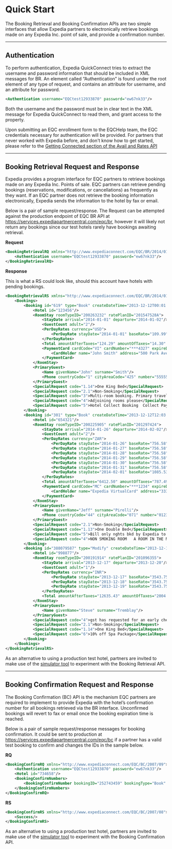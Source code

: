 # Quick Start

The Booking Retrieval and Booking Confirmation APIs are two simple interfaces that allow Expedia partners to electronically retrieve bookings made on any Expedia Inc. point of sale, and provide a confirmation number. 

----
## Authentication

To perform authentication, Expedia QuickConnect tries to extract the username and password information that should be included in XML messages for BR. An element called “Authentication” is found under the root element of any type of request, and contains an attribute for username, and an attribute for password.

```xml
<Authentication username="EQCtest12933870" password="ew67nk33"/>
```

Both the username and the password must be in clear text in the XML message for Expedia QuickConnect to read them, and grant access to the property.

Upon submitting an EQC enrollment form to the EQCHelp team, the EQC credentials necessary for authentication will be provided. For partners that never worked with Expedia before, and don't know how to get started, please refer to the [Getting Connected section of the Avail and Rates API](/apis/availability-rates-restrictions-booking-and-reservations/expedia-quickconnect-avail-rates-api/guides.html#gettingconnected)

----
## Booking Retrieval Request and Response

Expedia provides a program interface for EQC partners to retrieve bookings made on any Expedia Inc. Points of sale. EQC partners can retrieve pending bookings (reservations, modifications, or cancellations) as frequently as they want.
If an EQC partner does not retrieve the booking information electronically, Expedia sends the information to the hotel by fax or email.

Below is a pair of sample request/response. The Request can be attempted against the production endpoint of EQC BR API at https://services.expediapartnercentral.com/eqc/br, however it will likely not return any bookings since our test hotels rarely have bookings awaiting retrieval.

**Request**

```xml
<BookingRetrievalRQ xmlns="http://www.expediaconnect.com/EQC/BR/2014/01">
    <Authentication username="EQCtest12933870" password="ew67nk33"/>
</BookingRetrievalRQ>
```

**Response**

This is what a RS could look like, should this account have hotels with pending bookings.
```xml
<BookingRetrievalRS xmlns="http://www.expediaconnect.com/EQC/BR/2014/01">
    <Bookings>
        <Booking id="619" type="Book" createDateTime="2013-12-12T00:01:00Z" source="A-Hotels.com" status="pending">
            <Hotel id="123456"/>
            <RoomStay roomTypeID="200263232" ratePlanID="201547528A">
                <StayDate arrival="2014-01-01" departure="2014-01-02"/>
                <GuestCount adult="2"/>
                <PerDayRates currency="USD">
                    <PerDayRate stayDate="2014-01-01" baseRate="109.99" promoName="ASAP DEAL 50pct"/>
                </PerDayRates>
                <Total amountAfterTaxes="124.29" amountOfTaxes="14.30" currency="USD"/>
                <PaymentCard cardCode="VI" cardNumber="***4327" expireDate="1216" seriesCode="123">
                    <CardHolder name="John Smith" address="500 Park Avenue" city="New York" stateProv="NY" country="US" postalCode="10022"/>
                </PaymentCard>
            </RoomStay>
            <PrimaryGuest>
                <Name givenName="John" surname="Smith"/>
                <Phone countryCode="1" cityAreaCode="425" number="5555555"/>
            </PrimaryGuest>
            <SpecialRequest code="1.14">One King Bed</SpecialRequest>
            <SpecialRequest code="2.1">Non-Smoking</SpecialRequest>
            <SpecialRequest code="3">Multi-room booking. Primary traveler:Smith, John. 1 of 2 rooms.</SpecialRequest>
            <SpecialRequest code="4">Adjoining rooms please</SpecialRequest>
            <SpecialRequest code="5">Hotel Collect Booking  Collect Payment From Guest</SpecialRequest>
        </Booking>
        <Booking id="301" type="Book" createDateTime="2013-12-12T12:03:00Z" source="Expedia" status="pending">
            <Hotel id="654321"/>
            <RoomStay roomTypeID="200225905" ratePlanID="201297424">
                <StayDate arrival="2014-01-26" departure="2014-02-02"/>
                <GuestCount adult="2"/>
                <PerDayRates currency="ZAR">
                    <PerDayRate stayDate="2014-01-26" baseRate="756.58"/>
                    <PerDayRate stayDate="2014-01-27" baseRate="756.58"/>
                    <PerDayRate stayDate="2014-01-28" baseRate="756.58"/>
                    <PerDayRate stayDate="2014-01-29" baseRate="756.58"/>
                    <PerDayRate stayDate="2014-01-30" baseRate="756.58"/>
                    <PerDayRate stayDate="2014-01-31" baseRate="756.58"/>
                    <PerDayRate stayDate="2014-02-01" baseRate="1085.53"/>
                </PerDayRates>
                <Total amountAfterTaxes="6412.50" amountOfTaxes="787.49" currency="ZAR"/>
                <PaymentCard cardCode="MC" cardNumber="***1234" expireDate="1116">
                    <CardHolder name="Expedia VirtualCard" address="333 108th Avenue NE" city="Bellevue" stateProv="WA" country="US" postalCode="98004"/>
                </PaymentCard>
            </RoomStay>
            <PrimaryGuest>
                <Name givenName="Jeff" surname="Pirelli"/>
                <Phone countryCode="44" cityAreaCode="071" number="0123876"/>
            </PrimaryGuest>
            <SpecialRequest code="2.1">Non-Smoking</SpecialRequest>
            <SpecialRequest code="1.13">One Double Bed</SpecialRequest>
            <SpecialRequest code="5">Bill only nghts bkd by Expedia to cc# @ ck-in  gst pays incid</SpecialRequest>
            <SpecialRequest code="4">NON SMOKING ROOM   A ROOM IN THE MOST QUIET AREA PLEASE</SpecialRequest>
        </Booking>
        <Booking id="388079587" type="Modify" createDateTime="2013-12-12T12:15:00Z" source="Expedia Affiliate Network" status="pending" confirmNumber="EXP9911232">
            <Hotel id="998877"/>
            <RoomStay roomTypeID="200191914" ratePlanID="201096355">
                <StayDate arrival="2013-12-17" departure="2013-12-20"/>
                <GuestCount adult="1"/>
                <PerDayRates currency="INR">
                    <PerDayRate stayDate="2013-12-17" baseRate="3543.75" promoName="Stay for 3 nights and get 10  di"/>
                    <PerDayRate stayDate="2013-12-18" baseRate="3543.75" promoName="Stay for 3 nights and get 10  di"/>
                    <PerDayRate stayDate="2013-12-19" baseRate="3543.75" promoName="Stay for 3 nights and get 10  di"/>
                </PerDayRates>
                <Total amountAfterTaxes="12635.43" amountOfTaxes="2004.18" currency="INR"/>
            </RoomStay>
            <PrimaryGuest>
                <Name givenName="Steve" surname="Tremblay"/>
            </PrimaryGuest>
            <SpecialRequest code="4">gst has requested for an early check in at around 9.30--10 a.m</SpecialRequest>
            <SpecialRequest code="2.1">Non-Smoking</SpecialRequest>
            <SpecialRequest code="1.14">One King Bed</SpecialRequest>
            <SpecialRequest code="6">10% off Spa Package</SpecialRequest>
        </Booking>
    </Bookings>
</BookingRetrievalRS>
```

As an alternative to using a production test hotel, partners are invited to make use of the [simulator tool](simulator-tool.html) to experiment with the Booking Retrieval API.

---
## Booking Confirmation Request and Response

The Booking Confirmation (BC) API is the mechanism EQC partners are required to implement to provide Expedia with the hotel’s confirmation number for all bookings retrieved via the BR interface. Unconfirmed bookings will revert to fax or email once the booking expiration time is reached. 

Below is a pair of sample request/response messages for booking confirmation. It could be sent to production at https://services.expediapartnercentral.com/eqc/bc if a partner has a valid test booking to confirm and changes the IDs in the sample below.

**RQ**
```xml
<BookingConfirmRQ xmlns="http://www.expediaconnect.com/EQC/BC/2007/09">
    <Authentication username="EQCtest12933870" password="ew67nk33"/>
    <Hotel id="734658"/>    
    <BookingConfirmNumbers>
        <BookingConfirmNumber bookingID="252743459" bookingType="Book" confirmNumber="E2340589B" confirmTime="2013-12-30T23:45:00Z"/>
    </BookingConfirmNumbers>
</BookingConfirmRQ>
``` 

**RS**
```xml
<BookingConfirmRS xmlns="http://www.expediaconnect.com/EQC/BC/2007/08">
    <Success/>
</BookingConfirmRS> 
``` 

As an alternative to using a production test hotel, partners are invited to make use of the [simulator tool](simulator-tool.html) to experiment with the Booking Confirmation API.
